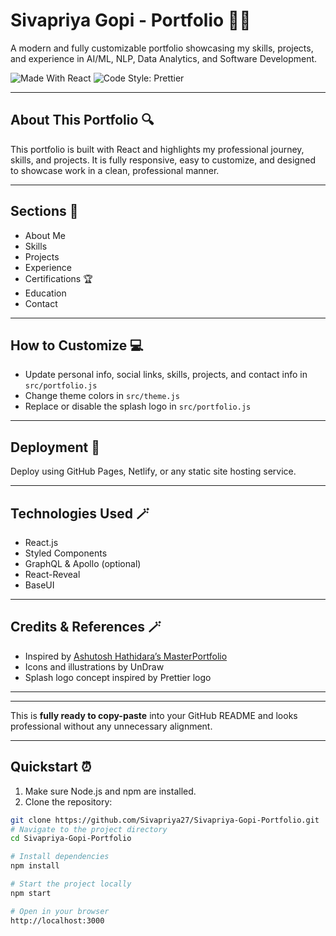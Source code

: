 # Sivapriya Gopi - Portfolio 👩‍💻

A modern and fully customizable portfolio showcasing my skills, projects, and experience in AI/ML, NLP, Data Analytics, and Software Development.

![Made With React](https://img.shields.io/badge/made%20with-react-61DAFB?style=flat-square)
![Code Style: Prettier](https://img.shields.io/badge/code_style-prettier-ff69b4.svg?style=flat-square)


---

## About This Portfolio 🔍

This portfolio is built with React and highlights my professional journey, skills, and projects. It is fully responsive, easy to customize, and designed to showcase work in a clean, professional manner.

---

## Sections 📄

- About Me  
- Skills  
- Projects  
- Experience  
- Certifications 🏆  
- Education  
- Contact

---

## How to Customize 💻

- Update personal info, social links, skills, projects, and contact info in `src/portfolio.js`  
- Change theme colors in `src/theme.js`  
- Replace or disable the splash logo in `src/portfolio.js`  

---

## Deployment 📲

Deploy using GitHub Pages, Netlify, or any static site hosting service.

---

## Technologies Used 🪄

- React.js  
- Styled Components  
- GraphQL & Apollo (optional)  
- React-Reveal  
- BaseUI

---

## Credits & References 🪄

- Inspired by [Ashutosh Hathidara’s MasterPortfolio](https://github.com/ashutosh1919/masterPortfolio?tab=readme-ov-file)  
- Icons and illustrations by UnDraw  
- Splash logo concept inspired by Prettier logo

---

---

This is **fully ready to copy-paste** into your GitHub README and looks professional without any unnecessary alignment.  

---
 

## Quickstart ⏰

1. Make sure Node.js and npm are installed.  
2. Clone the repository:
```bash
git clone https://github.com/Sivapriya27/Sivapriya-Gopi-Portfolio.git
# Navigate to the project directory
cd Sivapriya-Gopi-Portfolio

# Install dependencies
npm install

# Start the project locally
npm start

# Open in your browser
http://localhost:3000
